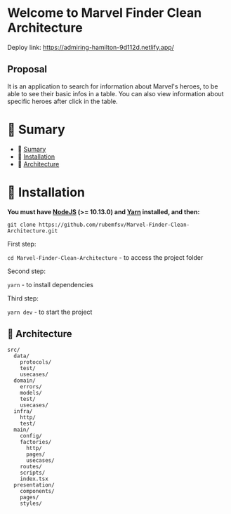 # Welcome to Marvel Finder Clean Architecture

Deploy link: https://admiring-hamilton-9d112d.netlify.app/

## Proposal

It is an application to search for information about Marvel's heroes, to be able to see their basic infos in a table. You can also view information about specific heroes after click in the table.

# :pushpin: Sumary

- :pushpin: [Sumary](#:pushpin:-tabela-de-conteúdos)
- :construction_worker: [Installation](#:construction_worker:-instalação)
- :open_file_folder: [Architecture](#:open_file_folder:-diretórios)

# :construction_worker: Installation

**You must have [NodeJS](https://nodejs.org/) (>= 10.13.0) and [Yarn](https://yarnpkg.com/) installed, and then:**

`git clone https://github.com/rubemfsv/Marvel-Finder-Clean-Architecture.git`

First step:

`cd Marvel-Finder-Clean-Architecture` - to access the project folder

Second step:

`yarn` - to install dependencies

Third step:

`yarn dev` - to start the project

## :open_file_folder: Architecture

```
src/
  data/
    protocols/
    test/
    usecases/
  domain/
    errors/
    models/
    test/
    usecases/
  infra/
    http/
    test/
  main/
    config/
    factories/
      http/
      pages/
      usecases/
    routes/
    scripts/
    index.tsx
  presentation/
    components/
    pages/
    styles/
```
